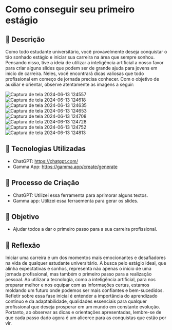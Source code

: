 # Como conseguir seu primeiro estágio

## 📒 Descrição
Como todo estudante universitário, você provavelmente deseja conquistar o tão sonhado estágio e iniciar sua carreira na área que sempre sonhou. Pensando nisso, tive a ideia de utilizar a inteligência artificial a nosso favor para criar alguns slides que podem ser de grande ajuda para jovens em início de carreira. Neles, você encontrará dicas valiosas que todo profissional em começo de jornada precisa conhecer. Com o objetivo de auxiliar e orientar, observe atentamente as imagens a seguir:

![Captura de tela 2024-06-13 124557](https://github.com/Italoliraa/lab-natty-or-not/assets/143004026/ef6eb152-8fa7-469a-ad45-20949b10e5ac)
![Captura de tela 2024-06-13 124618](https://github.com/Italoliraa/lab-natty-or-not/assets/143004026/240042a8-9d62-4f9a-a3c1-1f2d9a6f4c4c)
![Captura de tela 2024-06-13 124635](https://github.com/Italoliraa/lab-natty-or-not/assets/143004026/3f0e0956-435f-4e44-9c09-577fd2142924)
![Captura de tela 2024-06-13 124653](https://github.com/Italoliraa/lab-natty-or-not/assets/143004026/c8b4c92f-8d2a-4581-beca-96b7edb267d9)
![Captura de tela 2024-06-13 124708](https://github.com/Italoliraa/lab-natty-or-not/assets/143004026/83af265e-a5ee-49ff-a874-86a8b00c5321)
![Captura de tela 2024-06-13 124728](https://github.com/Italoliraa/lab-natty-or-not/assets/143004026/c7d61217-de36-4e5d-a4bd-38e97a3508cd)
![Captura de tela 2024-06-13 124752](https://github.com/Italoliraa/lab-natty-or-not/assets/143004026/3f04407f-49c2-4af9-acbc-fe8ef497d7bc)
![Captura de tela 2024-06-13 124813](https://github.com/Italoliraa/lab-natty-or-not/assets/143004026/25f3b1ad-603f-4389-86cd-c541041416ab)

## 🤖 Tecnologias Utilizadas
* ChatGPT: https://chatgpt.com/
* Gamma App: https://gamma.app/create/generate

## 🧐 Processo de Criação
* ChatGPT: Utilizei essa ferramenta para aprimorar alguns textos.
* Gamma app: Utilizei essa ferraementa para gerar os slides. 

## 🚀 Objetivo
* Ajudar todos a dar o primeiro passo para a sua carreira profissional. 

## 💭 Reflexão
Iniciar uma carreira é um dos momentos mais emocionantes e desafiadores na vida de qualquer estudante universitário. A busca pelo estágio ideal, que alinha expectativas e sonhos, representa não apenas o início de uma jornada profissional, mas também o primeiro passo para a realização pessoal. Ao utilizar a tecnologia, como a inteligência artificial, para nos preparar melhor e nos equipar com as informações certas, estamos moldando um futuro onde podemos ser mais confiantes e bem-sucedidos. Refletir sobre essa fase inicial é entender a importância do aprendizado contínuo e da adaptabilidade, qualidades essenciais para qualquer profissional que deseja prosperar em um mundo em constante evolução. Portanto, ao observar as dicas e orientações apresentadas, lembre-se de que cada passo dado agora é um alicerce para as conquistas que estão por vir.
